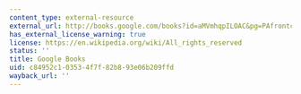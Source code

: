 ```yaml
---
content_type: external-resource
external_url: http://books.google.com/books?id=aMVmhqpILOAC&pg=PAfrontcover
has_external_license_warning: true
license: https://en.wikipedia.org/wiki/All_rights_reserved
status: ''
title: Google Books
uid: c84952c1-0353-4f7f-82b8-93e06b209ffd
wayback_url: ''
---
```

